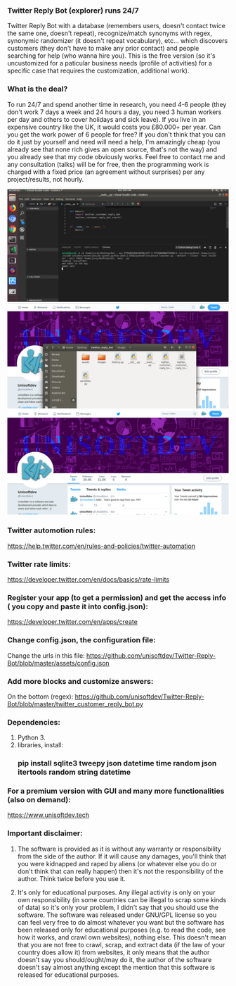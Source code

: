 ### Twitter Reply Bot (explorer) runs 24/7
Twitter Reply Bot with a database (remembers users, doesn't contact twice the same one, doesn't repeat), recognize/match synonyms with regex, synonymic randomizer (it doesn't repeat vocabulary), etc... which discovers customers (they don't have to make any prior contact) and people searching for help (who wanna hire you). This is the free version (so it's uncustomized for a paticular business needs (profile of activities) for a specific case that requires the customization, additional work).

### What is the deal?
To run 24/7 and spend another time in research, you need 4-6 people (they don't work 7 days a week and 24 hours a day, you need 3 human workers per day and others to cover holidays and sick leave). If you live in an expensive country like the UK, it would costs you £80.000+ per year. Can you get the work power of 6 people for free? If you don't think that you can do it just by yourself and need will need a help, I'm amazingly cheap (you already see that none rich gives an open source, that's not the way) and you already see that my code obviously works. Feel free to contact me and any consultation (talks) will be for free, then the programming work is charged with a fixed price (an agreement without surprises) per any project/results, not hourly.

![alt text](https://github.com/unisoftdev/Twitter-Reply-Bot/blob/master/images/visual_studio.png)
![alt text](https://github.com/unisoftdev/Twitter-Reply-Bot/blob/master/images/twitter.png)
![alt text](https://github.com/unisoftdev/Twitter-Reply-Bot/blob/master/images/tweet.png)

### Twitter automotion rules: 
https://help.twitter.com/en/rules-and-policies/twitter-automation

### Twitter rate limits:
https://developer.twitter.com/en/docs/basics/rate-limits

### Register your app (to get a permission) and get the access info ( you copy and paste it into config.json):
https://developer.twitter.com/en/apps/create

### Change config.json, the configuration file:
 Change the urls in this file: https://github.com/unisoftdev/Twitter-Reply-Bot/blob/master/assets/config.json

### Add more blocks and customize answers:
On the bottom (regex): https://github.com/unisoftdev/Twitter-Reply-Bot/blob/master/twitter_customer_reply_bot.py


### Dependencies: 
1. Python 3.
3. libraries, install: 
    ### pip install sqlite3 tweepy json datetime time random json itertools random string datetime


### For a premium version with GUI and many more functionalities (also on demand):
https://www.unisoftdev.tech

### Important disclaimer:
1. The software is provided as it is without any warranty or responsibility from the side of the author. If it will cause any damages, you'll think that you were kidnapped and raped by aliens (or whatever else you do or don't think that can really happen) then it's not the responsibility of the author. Think twice before you use it.

 2. It's only for educational purposes. Any illegal activity is only on your own responsibility (in some countries can be illegal to scrap some kinds of data) so it's only your problem, I didn't say that you should use the software. The software was released under GNU/GPL license so you can feel very free to do almost whatever you want but the software has been released only for educational purposes (e.g. to read the code, see how it works, and crawl own websites), nothing else. This doesn't mean that you are not free to crawl, scrap, and extract data (if the law of your country does allow it) from websites, it only means that the author doesn't say you should/ought/may do it, the author of the software doesn't say almost anything except the mention that this software is released for educational purposes.
